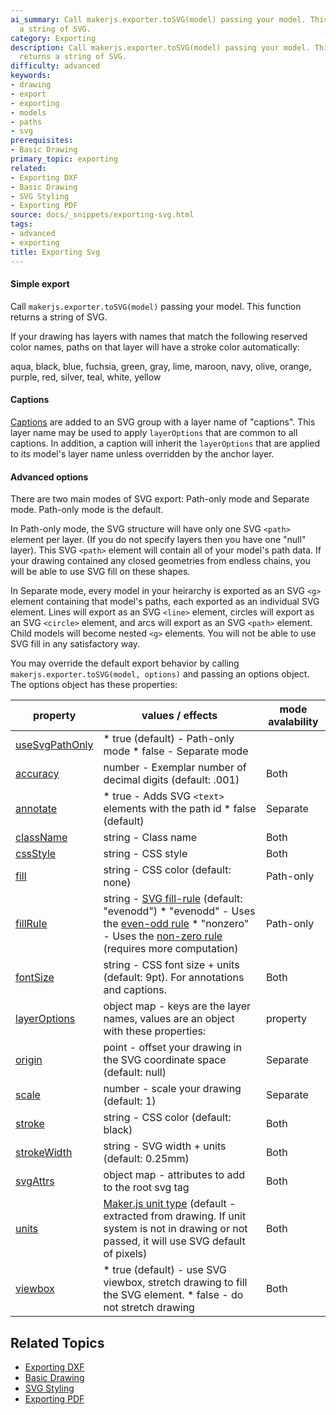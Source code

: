 ```yaml
---
ai_summary: Call makerjs.exporter.toSVG(model) passing your model. This function returns
  a string of SVG.
category: Exporting
description: Call makerjs.exporter.toSVG(model) passing your model. This function
  returns a string of SVG.
difficulty: advanced
keywords:
- drawing
- export
- exporting
- models
- paths
- svg
prerequisites:
- Basic Drawing
primary_topic: exporting
related:
- Exporting DXF
- Basic Drawing
- SVG Styling
- Exporting PDF
source: docs/_snippets/exporting-svg.html
tags:
- advanced
- exporting
title: Exporting Svg
---
```

#### Simple export

Call `makerjs.exporter.toSVG(model)` passing your model. This function returns a string of SVG.

If your drawing has layers with names that match the following reserved color names,
paths on that layer will have a stroke color automatically:

aqua, black, blue, fuchsia, green, gray, lime, maroon, navy, olive, orange, purple, red, silver, teal, white, yellow

#### Captions

[Captions](/docs/intermediate-drawing/index.md#Captions) are added to an SVG group with a layer name of "captions".
This layer name may be used to apply `layerOptions` that are common to all captions.
In addition, a caption will inherit the `layerOptions` that are applied to its model's layer name unless overridden by the anchor layer.

#### Advanced options

There are two main modes of SVG export: Path-only mode and Separate mode. Path-only mode is the default.

In Path-only mode, the SVG structure will have only one SVG `<path>` element per layer. (If you do not specify layers then you have one "null" layer).
This SVG `<path>` element will contain all of your model's path data. If your drawing contained any closed geometries from endless chains, you will be able to use SVG fill on these shapes.

In Separate mode, every model in your heirarchy is exported as an SVG `<g>` element containing that model's paths, each exported as an individual SVG element.
Lines will export as an SVG `<line>` element, circles will export as an SVG `<circle>` element, and arcs will export as an SVG `<path>` element.
Child models will become nested `<g>` elements. You will not be able to use SVG fill in any satisfactory way.

You may override the default export behavior by calling `makerjs.exporter.toSVG(model, options)` and passing an options object.
The options object has these properties:

| property | values / effects | mode avalability |
| --- | --- | --- |
| [useSvgPathOnly](../api/interfaces/makerjs.exporter.isvgrenderoptions.html#usesvgpathonly) | * true (default) - Path-only mode * false - Separate mode |  |
| [accuracy](../api/interfaces/makerjs.exporter.isvgrenderoptions.html#accuracy) | number - Exemplar number of decimal digits (default: .001) | Both |
| [annotate](../api/interfaces/makerjs.exporter.isvgrenderoptions.html#annotate) | * true - Adds SVG `<text>` elements with the path id * false (default) | Separate |
| [className](../api/interfaces/makerjs.exporter.isvgrenderoptions.html#className) | string - Class name | Both |
| [cssStyle](../api/interfaces/makerjs.exporter.isvgrenderoptions.html#cssstyle) | string - CSS style | Both |
| [fill](../api/interfaces/makerjs.exporter.isvgrenderoptions.html#fill) | string - CSS color (default: none) | Path-only |
| [fillRule](../api/interfaces/makerjs.exporter.isvgrenderoptions.html#fillrule) | string - [SVG fill-rule](https://developer.mozilla.org/en-US/docs/Web/SVG/Attribute/fill-rule) (default: "evenodd")  * "evenodd" - Uses the [even-odd rule](https://en.wikipedia.org/wiki/Even%E2%80%93odd_rule) * "nonzero" - Uses the [non-zero rule](https://en.wikipedia.org/wiki/Nonzero-rule) (requires more computation) | Path-only |
| [fontSize](../api/interfaces/makerjs.exporter.isvgrenderoptions.html#fontsize) | string - CSS font size + units (default: 9pt). For annotations and captions. | Both |
| [layerOptions](../api/interfaces/makerjs.exporter.isvgrenderoptions.html#layeroptions) | object map - keys are the layer names, values are an object with these properties:  | property | values | | --- | --- | | [className](../api/interfaces/makerjs.exporter.isvgelementrenderoptions.html#className) | string - Class name | | [cssStyle](../api/interfaces/makerjs.exporter.isvgelementrenderoptions.html#cssstyle) | string - CSS style | | [fill](../api/interfaces/makerjs.exporter.isvgelementrenderoptions.html#fill) | string - CSS color (default: none) | | [stroke](../api/interfaces/makerjs.exporter.isvgelementrenderoptions.html#stroke) | string - CSS color (default: black) | | [strokeWidth](../api/interfaces/makerjs.exporter.isvgelementrenderoptions.html#strokewidth) | string - SVG width + units (default: 0.25mm) | | Both |
| [origin](../api/interfaces/makerjs.exporter.isvgrenderoptions.html#origin) | point - offset your drawing in the SVG coordinate space (default: null) | Separate |
| [scale](../api/interfaces/makerjs.exporter.isvgrenderoptions.html#scale) | number - scale your drawing (default: 1) | Separate |
| [stroke](../api/interfaces/makerjs.exporter.isvgrenderoptions.html#stroke) | string - CSS color (default: black) | Both |
| [strokeWidth](../api/interfaces/makerjs.exporter.isvgrenderoptions.html#strokewidth) | string - SVG width + units (default: 0.25mm) | Both |
| [svgAttrs](../api/interfaces/makerjs.exporter.isvgrenderoptions.html#svgattrs) | object map - attributes to add to the root svg tag | Both |
| [units](../api/interfaces/makerjs.exporter.isvgrenderoptions.html#units) | [Maker.js unit type](../api/index.html#unittype) (default - extracted from drawing. If unit system is not in drawing or not passed, it will use SVG default of pixels) | Both |
| [viewbox](../api/interfaces/makerjs.exporter.isvgrenderoptions.html#viewbox) | * true (default) - use SVG viewbox, stretch drawing to fill the SVG element. * false - do not stretch drawing | Both |

## Related Topics

- [Exporting DXF](../index.md)
- [Basic Drawing](../index.md)
- [SVG Styling](../index.md)
- [Exporting PDF](../index.md)
